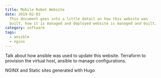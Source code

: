 ```yaml
---
title: Mobile Robot Website 
date: 2019-02-03
  This document goes into a little detail on how this webiste was
  built, how it is managed and deployed website is managed and built. 
category: software
tags:
  - ansible
  - nginx
---
```


Talk about how ansible was used to update this website.  Terraform to
provision the virtual host, ansible to manage configurations.

NGINX and Static sites generated with Hugo
